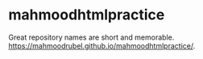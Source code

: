 # mahmoodhtmlpractice
Great repository names are short and memorable.
https://mahmoodrubel.github.io/mahmoodhtmlpractice/.
